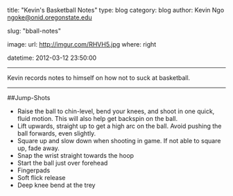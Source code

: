 title: "Kevin's Basketball Notes"
type: blog
category: blog
author: Kevin Ngo <ngoke@onid.oregonstate.edu>

slug: "bball-notes"

image:
    url: http://imgur.com/RHVH5.jpg
    where: right

datetime: 2012-03-12 23:50:00

---

Kevin records notes to himself on how not to suck at basketball.

---

##Jump-Shots

- Raise the ball to chin-level, bend your knees, and shoot in one quick, fluid
  motion. This will also help get backspin on the ball.
- Lift upwards, straight up to get a high arc on the ball. Avoid pushing the
  ball forwards, even slightly.
- Square up and slow down when shooting in game. If not able to square up, fade away.
- Snap the wrist straight towards the hoop
- Start the ball just over forehead
- Fingerpads
- Soft flick release
- Deep knee bend at the trey

